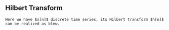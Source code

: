 ## Hilbert Transform
```
Here we have $x[n]$ discrete time series, its Hilbert transform $h[n]$ can be realized as blew.
```
